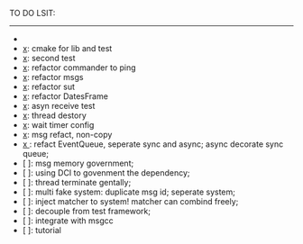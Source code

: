 TO DO LSIT:
***

- [x]: bii-code
- [x]: cmake for lib and test
- [x]: second test
- [x]: refactor commander to ping
- [x]: refactor msgs
- [x]: refactor sut
- [x]: refactor DatesFrame
- [x]: asyn receive test
- [x]: thread destory
- [x]: wait timer config
- [x]: msg refact, non-copy
- [x ]: refact EventQueue, seperate sync and async; async decorate sync queue;
- [ ]: msg memory government; 
- [ ]: using DCI to govenment the dependency;
- [ ]: thread terminate gentally;
- [ ]: multi fake system: duplicate msg id; seperate system;
- [ ]: inject matcher to system! matcher can combind freely;
- [ ]: decouple from test framework;
- [ ]: integrate with msgcc
- [ ]: tutorial

